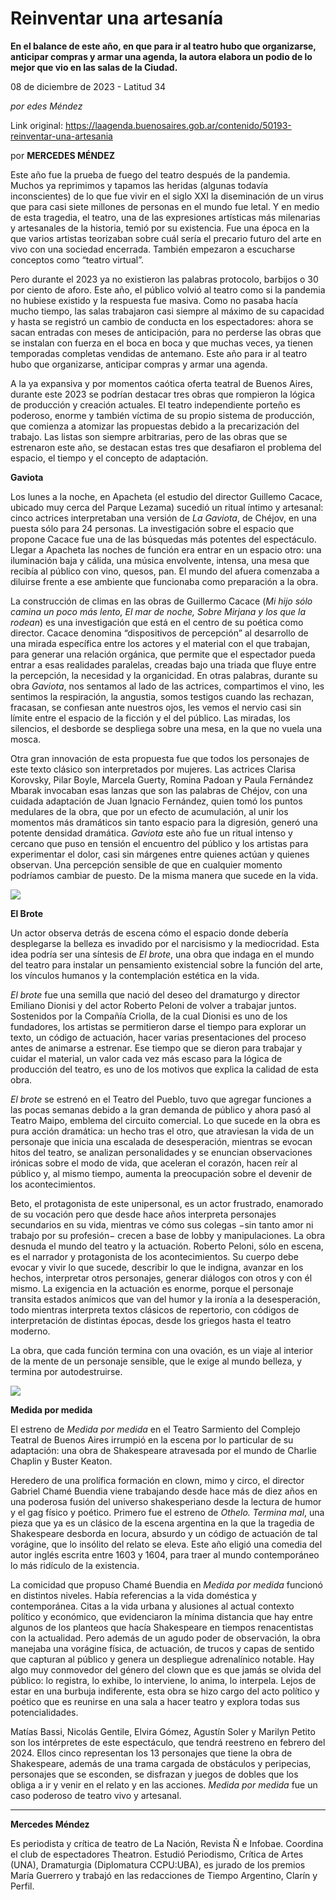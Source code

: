 # Reinventar una artesanía

**En el balance de este año, en que para ir al teatro hubo que organizarse, anticipar compras y armar una agenda, la autora elabora un podio de lo mejor que vio en las salas de la Ciudad.**

08 de diciembre de 2023 - Latitud 34

_por edes Méndez_

Link original: https://laagenda.buenosaires.gob.ar/contenido/50193-reinventar-una-artesania



por **MERCEDES MÉNDEZ**




Este año fue la prueba de fuego del teatro después de la pandemia. Muchos ya reprimimos y tapamos las heridas (algunas todavía inconscientes) de lo que fue vivir en el siglo XXI la diseminación de un virus que para casi siete millones de personas en el mundo fue letal. Y en medio de esta tragedia, el teatro, una de las expresiones artísticas más milenarias y artesanales de la historia, temió por su existencia. Fue una época en la que varios artistas teorizaban sobre cuál sería el precario futuro del arte en vivo con una sociedad encerrada. También empezaron a escucharse conceptos como “teatro virtual”.




Pero durante el 2023 ya no existieron las palabras protocolo, barbijos o 30 por ciento de aforo. Este año, el público volvió al teatro como si la pandemia no hubiese existido y la respuesta fue masiva. Como no pasaba hacía mucho tiempo, las salas trabajaron casi siempre al máximo de su capacidad y hasta se registró un cambio de conducta en los espectadores: ahora se sacan entradas con meses de anticipación, para no perderse las obras que se instalan con fuerza en el boca en boca y que muchas veces, ya tienen temporadas completas vendidas de antemano. Este año para ir al teatro hubo que organizarse, anticipar compras y armar una agenda.




A la ya expansiva y por momentos caótica oferta teatral de Buenos Aires, durante este 2023 se podrían destacar tres obras que rompieron la lógica de producción y creación actuales. El teatro independiente porteño es poderoso, enorme y también víctima de su propio sistema de producción, que comienza a atomizar las propuestas debido a la precarización del trabajo. Las listas son siempre arbitrarias, pero de las obras que se estrenaron este año, se destacan estas tres que desafiaron el problema del espacio, el tiempo y el concepto de adaptación.




**Gaviota**




Los lunes a la noche, en Apacheta (el estudio del director Guillemo Cacace, ubicado muy cerca del Parque Lezama) sucedió un ritual íntimo y artesanal: cinco actrices interpretaban una versión de *La Gaviota*, de Chéjov, en una puesta sólo para 24 personas. La investigación sobre el espacio que propone Cacace fue una de las búsquedas más potentes del espectáculo. Llegar a Apacheta las noches de función era entrar en un espacio otro: una iluminación baja y cálida, una música envolvente, intensa, una mesa que recibía al público con vino, quesos, pan. El mundo del afuera comenzaba a diluirse frente a ese ambiente que funcionaba como preparación a la obra.




La construcción de climas en las obras de Guillermo Cacace (*Mi hijo sólo camina un poco más lento, El mar de noche, Sobre Mirjana y los que la rodean*) es una investigación que está en el centro de su poética como director. Cacace denomina “dispositivos de percepción” al desarrollo de una mirada específica entre los actores y el material con el que trabajan, para generar una relación orgánica, que permite que el espectador pueda entrar a esas realidades paralelas, creadas bajo una triada que fluye entre la percepción, la necesidad y la organicidad. En otras palabras, durante su obra *Gaviota*, nos sentamos al lado de las actrices, compartimos el vino, les sentimos la respiración, la angustia, somos testigos cuando las rechazan, fracasan, se confiesan ante nuestros ojos, les vemos el nervio casi sin límite entre el espacio de la ficción y el del público. Las miradas, los silencios, el desborde se despliega sobre una mesa, en la que no vuela una mosca.




Otra gran innovación de esta propuesta fue que todos los personajes de este texto clásico son interpretados por mujeres. Las actrices Clarisa Korovsky, Pilar Boyle, Marcela Guerty, Romina Padoan y Paula Fernández Mbarak invocaban esas lanzas que son las palabras de Chéjov, con una cuidada adaptación de Juan Ignacio Fernández, quien tomó los puntos medulares de la obra, que por un efecto de acumulación, al unir los momentos más dramáticos sin tanto espacio para la digresión, generó una potente densidad dramática. *Gaviota* este año fue un ritual intenso y cercano que puso en tensión el encuentro del público y los artistas para experimentar el dolor, casi sin márgenes entre quienes actúan y quienes observan. Una percepción sensible de que en cualquier momento podríamos cambiar de puesto. De la misma manera que sucede en la vida.




![](https://cdn.feater.me/files/images/3277528/e9b89e16-b9ee-4603-a842-c5542a081f3a.jpeg)




**El Brote**




Un actor observa detrás de escena cómo el espacio donde debería desplegarse la belleza es invadido por el narcisismo y la mediocridad. Esta idea podría ser una síntesis de *El brote*, una obra que indaga en el mundo del teatro para instalar un pensamiento existencial sobre la función del arte, los vínculos humanos y la contemplación estética en la vida.




*El brote* fue una semilla que nació del deseo del dramaturgo y director Emiliano Dionisi y del actor Roberto Peloni de volver a trabajar juntos. Sostenidos por la Compañía Criolla, de la cual Dionisi es uno de los fundadores, los artistas se permitieron darse el tiempo para explorar un texto, un código de actuación, hacer varias presentaciones del proceso antes de animarse a estrenar. Ese tiempo que se dieron para trabajar y cuidar el material, un valor cada vez más escaso para la lógica de producción del teatro, es uno de los motivos que explica la calidad de esta obra.




*El brote* se estrenó en el Teatro del Pueblo, tuvo que agregar funciones a las pocas semanas debido a la gran demanda de público y ahora pasó al Teatro Maipo, emblema del circuito comercial. Lo que sucede en la obra es pura acción dramática: un hecho tras el otro, que atraviesan la vida de un personaje que inicia una escalada de desesperación, mientras se evocan hitos del teatro, se analizan personalidades y se enuncian observaciones irónicas sobre el modo de vida, que aceleran el corazón, hacen reír al público y, al mismo tiempo, aumenta la preocupación sobre el devenir de los acontecimientos.




Beto, el protagonista de este unipersonal, es un actor frustrado, enamorado de su vocación pero que desde hace años interpreta personajes secundarios en su vida, mientras ve cómo sus colegas −sin tanto amor ni trabajo por su profesión− crecen a base de lobby y manipulaciones. La obra desnuda el mundo del teatro y la actuación. Roberto Peloni, sólo en escena, es el narrador y protagonista de los acontecimientos. Su cuerpo debe evocar y vivir lo que sucede, describir lo que le indigna, avanzar en los hechos, interpretar otros personajes, generar diálogos con otros y con él mismo. La exigencia en la actuación es enorme, porque el personaje transita estados anímicos que van del humor y la ironía a la desesperación, todo mientras interpreta textos clásicos de repertorio, con códigos de interpretación de distintas épocas, desde los griegos hasta el teatro moderno.




La obra, que cada función termina con una ovación, es un viaje al interior de la mente de un personaje sensible, que le exige al mundo belleza, y termina por autodestruirse.




![](https://cdn.feater.me/files/images/3277534/351aac99-6f8a-447f-ac1a-b9b489a164f7.jpg)




**Medida por medida**




El estreno de *Medida por medida* en el Teatro Sarmiento del Complejo Teatral de Buenos Aires irrumpió en la escena por lo particular de su adaptación: una obra de Shakespeare atravesada por el mundo de Charlie Chaplin y Buster Keaton.




Heredero de una prolífica formación en clown, mimo y circo, el director Gabriel Chamé Buendia viene trabajando desde hace más de diez años en una poderosa fusión del universo shakesperiano desde la lectura de humor y el gag físico y poético. Primero fue el estreno de *Othelo. Termina mal*, una pieza que ya es un clásico de la escena argentina en la que la tragedia de Shakespeare desborda en locura, absurdo y un código de actuación de tal vorágine, que lo insólito del relato se eleva. Este año eligió una comedia del autor inglés escrita entre 1603 y 1604, para traer al mundo contemporáneo lo más ridículo de la existencia.




La comicidad que propuso Chamé Buendia en *Medida por medida* funcionó en distintos niveles. Había referencias a la vida doméstica y contemporánea. Citas a la vida urbana y alusiones al actual contexto político y económico, que evidenciaron la mínima distancia que hay entre algunos de los planteos que hacía Shakespeare en tiempos renacentistas con la actualidad. Pero además de un agudo poder de observación, la obra manejaba una vorágine física, de actuación, de trucos y capas de sentido que capturan al público y genera un despliegue adrenalínico notable. Hay algo muy conmovedor del género del clown que es que jamás se olvida del público: lo registra, lo exhibe, lo interviene, lo anima, lo interpela. Lejos de estar en una burbuja indiferente, esta obra se hizo cargo del acto político y poético que es reunirse en una sala a hacer teatro y explora todas sus potencialidades.




Matías Bassi, Nicolás Gentile, Elvira Gómez, Agustín Soler y Marilyn Petito son los intérpretes de este espectáculo, que tendrá reestreno en febrero del 2024. Ellos cinco representan los 13 personajes que tiene la obra de Shakespeare, además de una trama cargada de obstáculos y peripecias, personajes que se esconden, se disfrazan y juegos de dobles que los obliga a ir y venir en el relato y en las acciones. *Medida por medida* fue un caso poderoso de teatro vivo y artesanal.




---




**Mercedes Méndez**




Es periodista y crítica de teatro de La Nación, Revista Ñ e Infobae. Coordina el club de espectadores Theatron. Estudió Periodismo, Crítica de Artes (UNA), Dramaturgia (Diplomatura CCPU:UBA), es jurado de los premios María Guerrero y trabajó en las redacciones de Tiempo Argentino, Clarín y Perfil.



